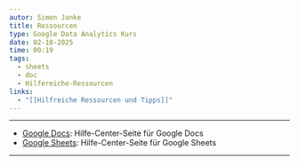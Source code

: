 ```yaml
---
autor: Simon Janke
title: Ressourcen
type: Google Data Analytics Kurs
date: 02-10-2025
time: 00:19
tags:
  - sheets
  - doc
  - Hilfereiche-Ressourcen
links:
  - "[[Hilfreiche Ressourcen und Tipps]]"
---
```

---

- [Google Docs](https://support.google.com/docs/topic/9046002?hl=en&ref_topic=1382883): Hilfe-Center-Seite für Google Docs
- [Google Sheets](https://support.google.com/docs/topic/9054603?hl=en&ref_topic=1382883): Hilfe-Center-Seite für Google Sheets

---
